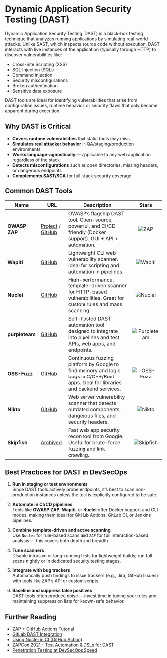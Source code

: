 # Dynamic Application Security Testing (DAST)

Dynamic Application Security Testing (DAST) is a black-box testing technique that analyzes running applications by simulating real-world attacks. Unlike SAST, which inspects source code without execution, DAST interacts with live instances of the application (typically through HTTP) to discover vulnerabilities like:

- Cross-Site Scripting (XSS)
- SQL Injection (SQLi)
- Command injection
- Security misconfigurations
- Broken authentication
- Sensitive data exposure

DAST tools are ideal for identifying vulnerabilities that arise from configuration issues, runtime behavior, or security flaws that only become apparent during execution.


## Why DAST is Critical

- **Covers runtime vulnerabilities** that static tools may miss
- **Simulates real attacker behavior** in QA/staging/production environments
- **Works language-agnostically** — applicable to any web application regardless of the stack
- **Detects misconfigurations** such as open directories, missing headers, or dangerous endpoints
- **Complements SAST/SCA** for full-stack security coverage

## Common DAST Tools

| Name | URL | Description | Stars |
|------|-----|-------------|:-----:|
| **OWASP ZAP** | [Project](https://owasp.org/www-project-zap/) / [GitHub](https://github.com/zaproxy/zaproxy) | OWASP’s flagship DAST tool. Open-source, powerful, and CI/CD friendly (Docker support). GUI + API + automation. | ![ZAP](https://img.shields.io/github/stars/zaproxy/zaproxy?style=for-the-badge) |
| **Wapiti** | [GitHub](https://github.com/wapiti-scanner/wapiti) | Lightweight CLI web vulnerability scanner. Ideal for scripting and automation in pipelines. | ![Wapiti](https://img.shields.io/github/stars/wapiti-scanner/wapiti?style=for-the-badge) |
| **Nuclei** | [GitHub](https://github.com/projectdiscovery/nuclei) | High-performance, template-driven scanner for HTTP-based vulnerabilities. Great for custom rules and mass scanning. | ![Nuclei](https://img.shields.io/github/stars/projectdiscovery/nuclei?style=for-the-badge) |
| **purpleteam** | [GitHub](https://github.com/purpleteam-labs/purpleteam) | Self-hosted DAST automation tool designed to integrate into pipelines and test APIs, web apps, and endpoints. | ![Purpleteam](https://img.shields.io/github/stars/purpleteam-labs/purpleteam?style=for-the-badge) |
| **OSS-Fuzz** | [GitHub](https://github.com/google/oss-fuzz) | Continuous fuzzing platform by Google to find memory and logic bugs in C/C++/Rust apps. Ideal for libraries and backend services. | ![OSS-Fuzz](https://img.shields.io/github/stars/google/oss-fuzz?style=for-the-badge) |
| **Nikto** | [GitHub](https://github.com/sullo/nikto) | Web server vulnerability scanner that detects outdated components, dangerous files, and security headers. | ![Nikto](https://img.shields.io/github/stars/sullo/nikto?style=for-the-badge) |
| **Skipfish** | [Archived](https://code.google.com/archive/p/skipfish/) | Fast web app security recon tool from Google. Useful for brute-force fuzzing and link crawling. | ![Skipfish](https://img.shields.io/github/stars/spinkham/skipfish?style=for-the-badge) |


## ️Best Practices for DAST in DevSecOps

1. **Run in staging or test environments**  
   Since DAST tools actively probe endpoints, it’s best to scan non-production instances unless the tool is explicitly configured to be safe.

2. **Automate in CI/CD pipelines**  
   Tools like **OWASP ZAP**, **Wapiti**, or **Nuclei** offer Docker support and CLI modes, making them ideal for GitHub Actions, GitLab CI, or Jenkins pipelines.

3. **Combine template-driven and active scanning**  
   Use `Nuclei` for rule-based scans and `ZAP` for full interaction-based analysis — this covers both depth and breadth.

4. **Tune scanners**  
   Disable intrusive or long-running tests for lightweight builds; run full scans nightly or in dedicated security testing stages.

5. **Integrate with bug trackers**  
   Automatically push findings to issue trackers (e.g., Jira, GitHub Issues) with tools like ZAP’s API or custom scripts.

6. **Baseline and suppress false positives**  
   DAST tools often produce noise — invest time in tuning your rules and maintaining suppression lists for known-safe behavior.



## Further Reading

- [ZAP + GitHub Actions Tutorial](https://www.zaproxy.org/blog/2020-05-15-dynamic-application-security-testing-with-zap-and-github-actions/)
- [GitLab DAST Integration](https://docs.gitlab.com/ee/user/application_security/dast/)
- [Using Nuclei in CI (GitHub Action)](https://github.com/secopslab/nuclei-action)
- [ZAPCon 2021 - Test Automation & DSLs for DAST](https://youtu.be/jimW-R6_F4U)
- [Penetration Testing at DevSecOps Speed](https://securityboulevard.com/2019/04/penetration-testing-at-devsecops-speed/)
